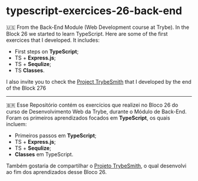 # typescript-exercices-26-back-end

:us:  From the Back-End Module (Web Development course at Trybe). 
In the Block 26 we started to learn TypeScript. Here are some of the first exercices that I developed.
It includes:

- First steps on **TypeScript**;
- TS + **Express.js**;
- TS + **Sequlize**;
- TS **Classes**.

I also invite you to check the [Project TrybeSmith](https://github.com/VitBrandao/TypeScript-Trybesmith-Project) that I developed by the end of the Block 276


---
:brazil: Esse Repositório contém os exercícios que realizei no Bloco 26 do curso de Desenvolvimento Web da Trybe, durante o Módulo de Back-End.
Foram os primeiros aprendizados focados em **TypeScript**, os quais incluem:

- Primeiros passos em **TypeScript**;
- TS + **Express.js**;
- TS + **Sequlize**;
- **Classes** em TypeScript.

Também gostaria de compartilhar o [Projeto TrybeSmith](https://github.com/VitBrandao/TypeScript-Trybesmith-Project), o qual desenvolvi ao fim dos aprendizados desse Bloco 26. 

